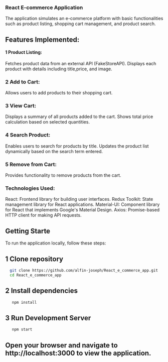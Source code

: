 ### React E-commerce Application
The application simulates an e-commerce platform with basic functionalities such as product listing, shopping cart management, and product search.

## Features Implemented:
#### 1 Product Listing:

Fetches product data from an external API (FakeStoreAPI).
Displays each product with details including title,price, and image.
### 2 Add to Cart:

Allows users to add products to their shopping cart.


### 3 View Cart:

Displays a summary of all products added to the cart.
Shows total price calculation based on selected quantities.

### 4 Search Product:

Enables users to search for products by title.
Updates the product list dynamically based on the search term entered.

### 5 Remove from Cart:

Provides functionality to remove products from the cart.


### Technologies Used:
React: Frontend library for building user interfaces.
Redux Toolkit: State management library for React applications.
Material-UI: Component library for React that implements Google's Material Design.
Axios: Promise-based HTTP client for making API requests.
## Getting Starte
To run the application locally, follow these steps:

## 1 Clone repository 

  ```sh
    git clone https://github.com/alfin-joseph/React_e_commerce_app.git
    cd React_e_commerce_app
  ````

## 2 Install dependencies

  ```sh
     npm install
 ```

## 3 Run Development Server

 ```sh
    npm start
 ```

## Open your browser and navigate to http://localhost:3000 to view the application.
    

